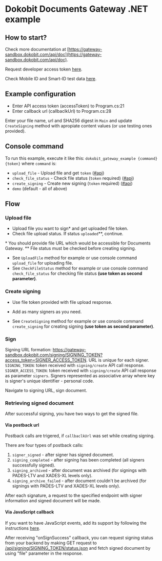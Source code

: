 # Dokobit Documents Gateway .NET example

## How to start?
Check more documentation at  [https://gateway-sandbox.dokobit.com/api/doc](https://gateway-sandbox.dokobit.com/api/doc).

Request developer access token [here](https://www.dokobit.com/developers/request-token).

Check Mobile ID and Smart-ID test data [here](https://www.dokobit.com/developers/testing).

## Example configuration
- Enter API access token (accessToken) to Program.cs:21
- Enter callback url (callbaclkUrl) to Program.cs:28

Enter your file name, url and SHA256 digest in `Main` and update `CreateSigning` method with apropiate content values (or use testing ones provided).

## Console command
To run this example, execute it like this: `dokobit_gateway_example {command} {token}` where `command` is:
* `upload_file` - Upload file and get `token` ([#api](https://gateway-sandbox.dokobit.com/api/doc#_api_upload))
* `check_file_status` - Check file status (`token` required) ([#api](https://gateway-sandbox.dokobit.com/api/doc#_api_upload_status))
* `create_signing` - Create new signing (`token` required) ([#api](https://gateway-sandbox.dokobit.com/api/doc#_api_signing_create))
* `demo` (default - all of above)

## Flow

### Upload file
- Upload file you want to sign* and get uploaded file token.
- Check file upload status. If status `uploaded`\*\*, continue.

\* You should provide file URL which would be accessible for Documents Gateway.
\*\* File status must be checked before creating signing.

- See `UploadFile` method for example or use console command `upload_file` for uploading file.
- See `CheckFileStatus` method for example or use console command `check_file_status` for checking file status **(use token as second parameter)**.

### Create signing
- Use file token provided with file upload response.
- Add as many signers as you need.

- See `CreateSigning` method for example or use console command `create_signing` for creating signing  **(use token as second parameter)**.

### Sign
Signing URL formation: https://gateway-sandbox.dokobit.com/signing/SIGNING_TOKEN?access_token=SIGNER_ACCESS_TOKEN.
URL is unique for each signer.
`SIGNING_TOKEN`: token received with `signing/create` API call response.
`SIGNER_ACCESS_TOKEN`: token received with `signing/create` API call response as parameter `signers`.
Signers represented as associative array where key is signer's unique identifier - personal code.

Navigate to signing URL, sign document.

### Retrieving signed document
After successful signing, you have two ways to get the signed file.
#### Via postback url
Postback calls are trigered, if `callbaclkUrl` was set while creating signing.

There are four types of postback calls:

1. `signer_signed` - after signer has signed document.
2. `signing_completed` - after signing has been completed (all signers successfully signed).
3. `signing_archived` - after document was archived (for signings with PADES-LTV and XADES-XL levels only).
3. `signing_archive_failed` - after document couldn't be archived (for signings with PADES-LTV and XADES-XL levels only).

After each signature, a request to the specified endpoint with signer information and signed document will be made.

#### Via JavaScript callback
If you want to have JavaScript events, add its support by following the instructions [here](https://gateway-sandbox.dokobit.com/api/iframe-integration).

After receiving "onSignSuccess" callback, you can request signing status from your backend by making GET request to [/api/signing/SIGNING_TOKEN/status.json](https://gateway-sandbox.dokobit.com/api/doc#_api_signing_status) and fetch signed document by using "file" parameter in the response.
